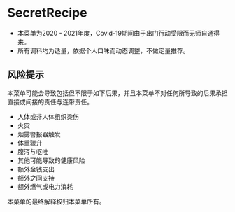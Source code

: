 # SecretRecipe

* 本菜单为2020 - 2021年度，Covid-19期间由于出门行动受限而无师自通得来。
* 所有调料均为适量，依据个人口味而动态调整，不做定量推荐。

## 风险提示
本菜单可能会导致包括但不限于如下后果，并且本菜单不对任何所导致的后果承担直接或间接的责任与连带责任。

* 人体或非人体组织烫伤
* 火灾
* 烟雾警报器触发
* 体重骤升
* 腹泻与呕吐
* 其他可能导致的健康风险
* 额外金钱支出
* 额外之间支持
* 额外燃气或电力消耗


本菜单的最终解释权归本菜单所有。
